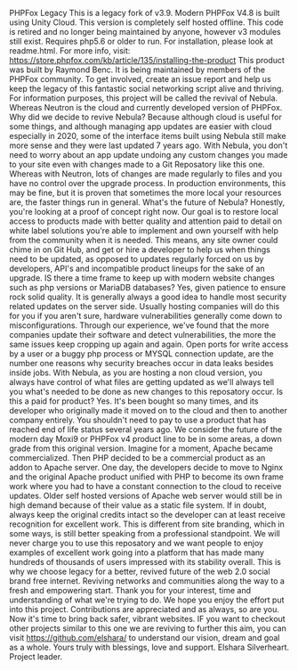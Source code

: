 PHPFox Legacy
This is a legacy fork of v3.9. Modern PHPFox V4.8 is built using Unity Cloud. This version is completely self hosted offline. This code is retired and no longer being maintained by anyone, however v3 modules still exist. Requires php5.6 or older to run.
For installation, please look at readme.html.
For more info, visit: https://store.phpfox.com/kb/article/135/installing-the-product
This product was built by Raymond Benc. It is being maintained by members of the PHPFox community.
To get involved, create an issue report and help us keep the legacy of this fantastic social networking script alive and thriving. For information purposes, this project will be called the revival of Nebula. Whereas Neutron is the cloud and currently developed version of PHPFox.
Why did we decide to revive Nebula? Because although cloud is useful for some things, and although managing app updates are easier with cloud especially in 2020, some of the interface items built using Nebula still make more sense and they were last updated 7 years ago.
With Nebula, you don't need to worry about an app update undoing any custom changes you made to your site even with changes made to a Git Reposatory like this one. Whereas with Neutron, lots of changes are made regularly to files and you have no control over the upgrade process. In production environments, this may be fine, but it is proven that sometimes the more local your resources are, the faster things run in general.
What's the future of Nebula? Honestly, you're looking at a proof of concept right now. Our goal is to restore local access to products made with better quality and attention paid to detail on white label solutions you're able to implement and own yourself with help from the community when it is needed. This means, any site owner could chime in on Git Hub, and get or hire a developer to help us when things need to be updated, as opposed to updates regularly forced on us by developers, API's and incompatible product lineups for the sake of an upgrade.
IS there a time frame to keep up with modern website changes such as php versions or MariaDB databases? Yes, given patience to ensure rock solid quality. It is generally always a good idea to handle most security related updates on the server side. Usually hosting companies will do this for you if you aren't sure, hardware vulnerabilities generally come down to misconfigurations. Through our experience, we've found that the more companies update their software and detect vulnerabilities, the more the same issues keep cropping up again and again. Open ports for write access by a user or a buggy php process or MYSQL connection update, are the number one reasons why security breaches occur in data leaks besides inside jobs. With Nebula, as you are hosting a non cloud version, you always have control of what files are getting updated as we'll always tell you what's needed to be done as new changes to this reposatory occur.
Is this a paid for product? Yes. It's been bought so many times, and its developer who originally made it moved on to the cloud and then to another company entirely. You shouldn't need to pay to use a product that has reached end of life status several years ago. We consider the future of the modern day Moxi9 or PHPFox v4 product line to be in some areas, a down grade from this original version. Imagine for a moment, Apache became commercialized. Then PHP decided to be a commercial product as an addon to Apache server. One day, the developers decide to move to Nginx and the original Apache product unified with PHP to become its own frame work where you had to have a constant connection to the cloud to receive updates. Older self hosted versions of Apache web server would still be in high demand because of their value as a static file system.
If in doubt, always keep the original credits intact so the developer can at least receive recognition for excellent work. This is different from site branding, which in some ways, is still better speaking from a professional standpoint. We will never charge you to use this reposatory and we want people to enjoy examples of excellent work going into a platform that has made many hundreds of thousands of users impressed with its stability overall. This is why we choose legacy for a better, revived future of the web 2.0 social brand free internet. Reviving networks and communities along the way to a fresh and empowering start.
Thank you for your interest, time and understanding of what we're trying to do. We hope you enjoy the effort put into this project. Contributions are appreciated and as always, so are you. Now it's time to bring back safer, vibrant websites.
IF you want to checkout other projects similar to this one we are reviving to further this aim, you can visit https://github.com/elshara/ to understand our vision, dream and goal as a whole.
Yours truly with blessings, love and support. Elshara Silverheart. Project leader.
